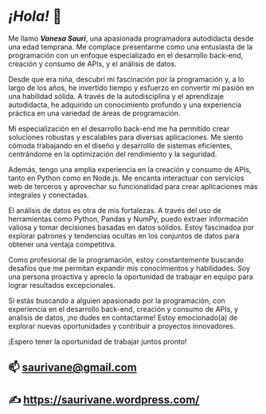 # ***¡Hola!*** 👋

Me llamo ***Vanesa Sauri***, una apasionada programadora autodidacta desde una edad temprana. Me complace presentarme como una entusiasta de la programación con un enfoque especializado en el desarrollo back-end, creación y consumo de APIs, y el análisis de datos.

Desde que era niña, descubrí mi fascinación por la programación y, a lo largo de los años, he invertido tiempo y esfuerzo en convertir mi pasión en una habilidad sólida. A través de la autodisciplina y el aprendizaje autodidacta, he adquirido un conocimiento profundo y una experiencia práctica en una variedad de áreas de programación.

Mi especialización en el desarrollo back-end me ha permitido crear soluciones robustas y escalables para diversas aplicaciones. Me siento cómoda trabajando en el diseño y desarrollo de sistemas eficientes, centrándome en la optimización del rendimiento y la seguridad.

Además, tengo una amplia experiencia en la creación y consumo de APIs, tanto en Python como en Node.js. Me encanta interactuar con servicios web de terceros y aprovechar su funcionalidad para crear aplicaciones más integrales y conectadas.

El análisis de datos es otra de mis fortalezas. A través del uso de herramientas como Python, Pandas y NumPy, puedo extraer información valiosa y tomar decisiones basadas en datos sólidos. Estoy fascinadoa por explorar patrones y tendencias ocultas en los conjuntos de datos para obtener una ventaja competitiva.

Como profesional de la programación, estoy constantemente buscando desafíos que me permitan expandir mis conocimientos y habilidades. Soy una persona proactiva y aprecio la oportunidad de trabajar en equipo para lograr resultados excepcionales.

Si estás buscando a alguien apasionado por la programación, con experiencia en el desarrollo back-end, creación y consumo de APIs, y análisis de datos, ¡no dudes en contactarme! Estoy emocionado(a) de explorar nuevas oportunidades y contribuir a proyectos innovadores.

¡Espero tener la oportunidad de trabajar juntos pronto!


## 📫 saurivane@gmail.com
## ✍️ https://saurivane.wordpress.com/

<!--
**saurivane/saurivane** is a ✨ _special_ ✨ repository because its `README.md` (this file) appears on your GitHub profile.

Here are some ideas to get you started:

- 🔭 I’m currently working on ...
- 🌱 I’m currently learning ...
- 👯 I’m looking to collaborate on ...
- 🤔 I’m looking for help with ...
- 💬 Ask me about ...
- 📫 How to reach me: ...
- 😄 Pronouns: ...
- ⚡ Fun fact: ...
-->
